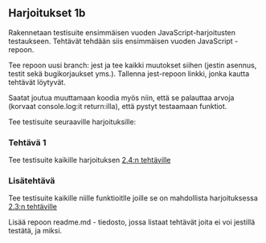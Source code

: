 ## Harjoitukset 1b

Rakennetaan testisuite ensimmäisen vuoden JavaScript-harjoitusten testaukseen. Tehtävät tehdään siis ensimmäisen vuoden JavaScript - repoon.

Tee repoon uusi branch: jest ja tee kaikki muutokset siihen (jestin asennus, testit sekä bugikorjaukset yms.). Tallenna jest-repoon linkki, jonka kautta tehtävät löytyvät.

Saatat joutua muuttamaan koodia myös niin, että se palauttaa arvoja (korvaat console.log:it return:illa), että pystyt testaamaan funktiot.

Tee testisuite seuraaville harjoituksille:

### Tehtävä 1

Tee testisuite kaikille harjoituksen [2.4:n tehtäville](https://otredu.github.io/js/harjoitukset-perusrakenteet2.4.html)

### Lisätehtävä

Tee testisuite kaikille niille funktioitlle joille se on mahdollista harjoituksessa [2.3:n tehtäville](https://otredu.github.io/js/harjoitukset-perusrakenteet2.3.html)

Lisää repoon readme.md - tiedosto, jossa listaat tehtävät joita ei voi jestillä testätä, ja miksi.




